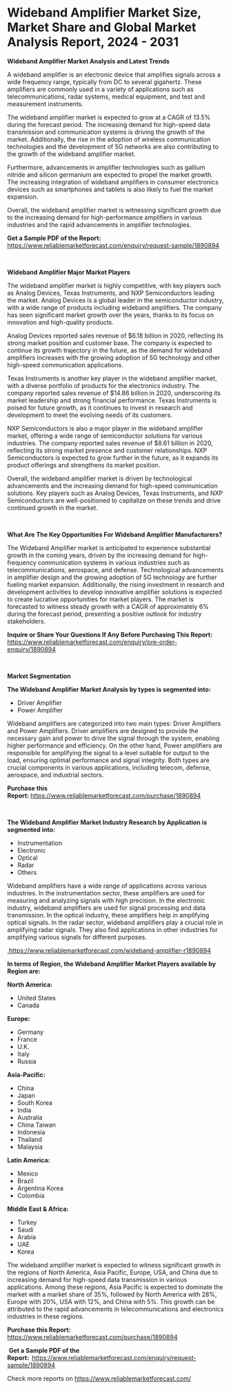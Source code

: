 <p><h1>Wideband Amplifier Market Size, Market Share and Global Market Analysis Report, 2024 - 2031</h1></p><p><strong>Wideband Amplifier Market Analysis and Latest Trends</strong></p>
<p><p>A wideband amplifier is an electronic device that amplifies signals across a wide frequency range, typically from DC to several gigahertz. These amplifiers are commonly used in a variety of applications such as telecommunications, radar systems, medical equipment, and test and measurement instruments.</p><p>The wideband amplifier market is expected to grow at a CAGR of 13.5% during the forecast period. The increasing demand for high-speed data transmission and communication systems is driving the growth of the market. Additionally, the rise in the adoption of wireless communication technologies and the development of 5G networks are also contributing to the growth of the wideband amplifier market.</p><p>Furthermore, advancements in amplifier technologies such as gallium nitride and silicon germanium are expected to propel the market growth. The increasing integration of wideband amplifiers in consumer electronics devices such as smartphones and tablets is also likely to fuel the market expansion.</p><p>Overall, the wideband amplifier market is witnessing significant growth due to the increasing demand for high-performance amplifiers in various industries and the rapid advancements in amplifier technologies.</p></p>
<p><strong>Get a Sample PDF of the Report:&nbsp;</strong> <a href="https://www.reliablemarketforecast.com/enquiry/request-sample/1890894">https://www.reliablemarketforecast.com/enquiry/request-sample/1890894</a></p>
<p>&nbsp;</p>
<p><strong>Wideband Amplifier Major Market Players</strong></p>
<p><p>The wideband amplifier market is highly competitive, with key players such as Analog Devices, Texas Instruments, and NXP Semiconductors leading the market. Analog Devices is a global leader in the semiconductor industry, with a wide range of products including wideband amplifiers. The company has seen significant market growth over the years, thanks to its focus on innovation and high-quality products.</p><p>Analog Devices reported sales revenue of $6.18 billion in 2020, reflecting its strong market position and customer base. The company is expected to continue its growth trajectory in the future, as the demand for wideband amplifiers increases with the growing adoption of 5G technology and other high-speed communication applications.</p><p>Texas Instruments is another key player in the wideband amplifier market, with a diverse portfolio of products for the electronics industry. The company reported sales revenue of $14.86 billion in 2020, underscoring its market leadership and strong financial performance. Texas Instruments is poised for future growth, as it continues to invest in research and development to meet the evolving needs of its customers.</p><p>NXP Semiconductors is also a major player in the wideband amplifier market, offering a wide range of semiconductor solutions for various industries. The company reported sales revenue of $8.61 billion in 2020, reflecting its strong market presence and customer relationships. NXP Semiconductors is expected to grow further in the future, as it expands its product offerings and strengthens its market position.</p><p>Overall, the wideband amplifier market is driven by technological advancements and the increasing demand for high-speed communication solutions. Key players such as Analog Devices, Texas Instruments, and NXP Semiconductors are well-positioned to capitalize on these trends and drive continued growth in the market.</p></p>
<p>&nbsp;</p>
<p><strong>What Are The Key Opportunities For Wideband Amplifier Manufacturers?</strong></p>
<p><p>The Wideband Amplifier market is anticipated to experience substantial growth in the coming years, driven by the increasing demand for high-frequency communication systems in various industries such as telecommunications, aerospace, and defense. Technological advancements in amplifier design and the growing adoption of 5G technology are further fueling market expansion. Additionally, the rising investment in research and development activities to develop innovative amplifier solutions is expected to create lucrative opportunities for market players. The market is forecasted to witness steady growth with a CAGR of approximately 6% during the forecast period, presenting a positive outlook for industry stakeholders.</p></p>
<p><strong>Inquire or Share Your Questions If Any Before Purchasing This Report:</strong> <a href="https://www.reliablemarketforecast.com/enquiry/pre-order-enquiry/1890894">https://www.reliablemarketforecast.com/enquiry/pre-order-enquiry/1890894</a></p>
<p>&nbsp;</p>
<p><strong>Market Segmentation</strong></p>
<p><strong>The Wideband Amplifier Market Analysis by types is segmented into:</strong></p>
<p><ul><li>Driver Amplifier</li><li>Power Amplifier</li></ul></p>
<p><p>Wideband amplifiers are categorized into two main types: Driver Amplifiers and Power Amplifiers. Driver amplifiers are designed to provide the necessary gain and power to drive the signal through the system, enabling higher performance and efficiency. On the other hand, Power amplifiers are responsible for amplifying the signal to a level suitable for output to the load, ensuring optimal performance and signal integrity. Both types are crucial components in various applications, including telecom, defense, aerospace, and industrial sectors.</p></p>
<p><strong>Purchase this Report:&nbsp;</strong><a href="https://www.reliablemarketforecast.com/purchase/1890894">https://www.reliablemarketforecast.com/purchase/1890894</a></p>
<p>&nbsp;</p>
<p><strong>The Wideband Amplifier Market Industry Research by Application is segmented into:</strong></p>
<p><ul><li>Instrumentation</li><li>Electronic</li><li>Optical</li><li>Radar</li><li>Others</li></ul></p>
<p><p>Wideband amplifiers have a wide range of applications across various industries. In the instrumentation sector, these amplifiers are used for measuring and analyzing signals with high precision. In the electronic industry, wideband amplifiers are used for signal processing and data transmission. In the optical industry, these amplifiers help in amplifying optical signals. In the radar sector, wideband amplifiers play a crucial role in amplifying radar signals. They also find applications in other industries for amplifying various signals for different purposes.</p></p>
<p><a href="https://www.reliablemarketforecast.com/wideband-amplifier-r1890894">&nbsp;https://www.reliablemarketforecast.com/wideband-amplifier-r1890894</a></p>
<p><strong>In terms of Region, the Wideband Amplifier Market Players available by Region are:</strong></p>
<p>
    <p> <strong> North America: </strong>
        <ul>
            <li>United States</li>
            <li>Canada</li>
        </ul>
        </p> 
    <p> <strong> Europe: </strong>
        <ul>
            <li>Germany</li>
            <li>France</li>
            <li>U.K.</li>
            <li>Italy</li>
            <li>Russia</li>
        </ul>
        </p> 
    <p> <strong> Asia-Pacific: </strong>
        <ul>
            <li>China</li>
            <li>Japan</li>
            <li>South Korea</li>
            <li>India</li>
            <li>Australia</li>
            <li>China Taiwan</li>
            <li>Indonesia</li>
            <li>Thailand</li>
            <li>Malaysia</li>
        </ul>
        </p> 
    <p> <strong> Latin America: </strong>
        <ul>
            <li>Mexico</li>
            <li>Brazil</li>
            <li>Argentina Korea</li>
            <li>Colombia</li>
        </ul>
        </p> 
    <p> <strong> Middle East & Africa: </strong>
        <ul>
            <li>Turkey</li>
            <li>Saudi</li>
            <li>Arabia</li>
            <li>UAE</li>
            <li>Korea</li>
        </ul>
    </p>
    </p>
<p><p>The wideband amplifier market is expected to witness significant growth in the regions of North America, Asia Pacific, Europe, USA, and China due to increasing demand for high-speed data transmission in various applications. Among these regions, Asia Pacific is expected to dominate the market with a market share of 35%, followed by North America with 28%, Europe with 20%, USA with 12%, and China with 5%. This growth can be attributed to the rapid advancements in telecommunications and electronics industries in these regions.</p></p>
<p><strong>Purchase this Report: </strong><a href="https://www.reliablemarketforecast.com/purchase/1890894">https://www.reliablemarketforecast.com/purchase/1890894</a></p>
<p>&nbsp;<strong>Get a Sample PDF of the Report:&nbsp;&nbsp;</strong><a href="https://www.reliablemarketforecast.com/enquiry/request-sample/1890894">https://www.reliablemarketforecast.com/enquiry/request-sample/1890894</a></p>
<p><strong></strong></p>
<p>Check more reports on <a href="https://www.reliablemarketforecast.com/">https://www.reliablemarketforecast.com/</a></p>